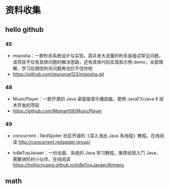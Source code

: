 # 资料收集
## hello github
### 45
* miaosha：一款秒杀系统设计与实现。高并发大流量的秒杀是面试常见问题，该项目不仅有具体问题的解决思路，还有具体代码实现和示例 demo，全部理解、学习后相信秒杀问题再也拦不住你啦
* https://github.com/qiurunze123/miaosha.git


### 48 
* MusicPlayer：一款开源的 Java 桌面版音乐播放器，使用 JavaFX/Java 8 技术开发的项目
* https://github.com/Mpmart08/MusicPlayer

### 49 
* concurrent：RedSpider 社区开源的《深入浅出 Java 多线程》教程。在线阅读
http://concurrent.redspider.group/

* toBeTopJavaer：一份全面、系统的 Java 学习教程。推荐给刚入门 Java、需要进阶的小伙伴，在线阅读
https://hollischuang.github.io/toBeTopJavaer/#/menu


## math


